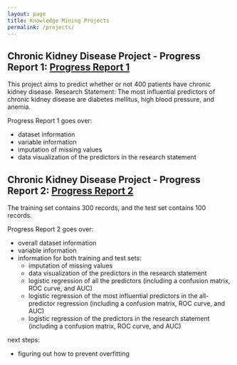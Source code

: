 ```yaml
---
layout: page
title: Knowledge Mining Projects
permalink: /projects/
---
```



## Chronic Kidney Disease Project - Progress Report 1: [Progress Report 1](ckd_project.html)
This project aims to predict whether or not 400 patients have chronic kidney disease.
Research Statement: The most influential predictors of chronic kidney disease are diabetes mellitus, high blood pressure, and anemia.

Progress Report 1 goes over:
- dataset information
- variable information
- imputation of missing values
- data visualization of the predictors in the research statement

## Chronic Kidney Disease Project - Progress Report 2: [Progress Report 2](progress_report_2.html)
The training set contains 300 records, and the test set contains 100 records. 

Progress Report 2 goes over:
- overall dataset information
- variable information
- information for both training and test sets:
  * imputation of missing values 
  * data visualization of the predictors in the research statement
  * logistic regression of all the predictors (including a confusion matrix, ROC curve, and AUC) 
  * logistic regression of the most influential predictors in the all-predictor regression (including a confusion matrix, ROC curve, and AUC)
  * logistic regression of the predictors in the research statement (including a confusion matrix, ROC curve, and AUC)

next steps:
- figuring out how to prevent overfitting
